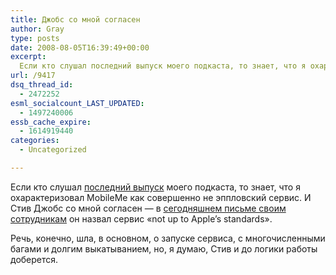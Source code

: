 ```yaml
---
title: Джобс со мной согласен
author: Gray
type: posts
date: 2008-08-05T16:39:49+00:00
excerpt:
  Если кто слушал последний выпуск моего подкаста, то знает, что я охарактеризовал MobileMe как совершенно не эппловский сервис. И Стив Джобс со мной согласен - в сегодняшнем письме своим сотрудникам он назвал сервис "not up to Apple's standards". Речь, конечно,...
url: /9417
dsq_thread_id:
  - 2472252
esml_socialcount_LAST_UPDATED:
  - 1497240006
essb_cache_expire:
  - 1614919440
categories:
  - Uncategorized

---
```








Если кто слушал <a href="http://www.searchengines.ru/blog/podcasts/archives/36" target="_blank">последний выпуск</a> моего подкаста, то знает, что я охарактеризовал MobileMe как совершенно не эппловский сервис. И Стив Джобс со мной согласен &#8212; в <a href="http://arstechnica.com/journals/apple.ars/2008/08/04/steve-jobs-mobileme-not-up-to-apples-standards" target="_blank">сегодняшнем письме своим сотрудникам</a> он назвал сервис &#171;not up to Apple&#8217;s standards&#187;.

Речь, конечно, шла, в основном, о запуске сервиса, с многочисленными багами и долгим выкатыванием, но, я думаю, Стив и до логики работы доберется.